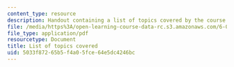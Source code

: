 ```yaml
---
content_type: resource
description: Handout containing a list of topics covered by the course.
file: /media/https%3A/open-learning-course-data-rc.s3.amazonaws.com/6-012-microelectronic-devices-and-circuits-fall-2009/5033f87265b5f4a05fce64e5dc4246bc_MIT6_012F09_topics.pdf
file_type: application/pdf
resourcetype: Document
title: List of topics covered
uid: 5033f872-65b5-f4a0-5fce-64e5dc4246bc
---
```

